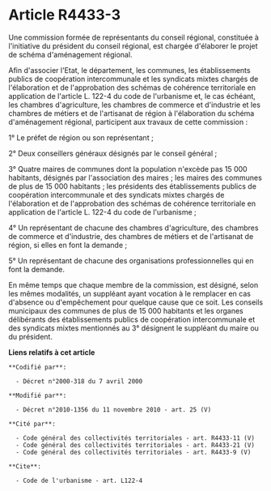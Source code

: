 # Article R4433-3

Une commission formée de représentants du conseil régional, constituée à l'initiative du président du conseil régional, est
chargée d'élaborer le projet de schéma d'aménagement régional. 

Afin d'associer l'Etat, le département, les communes, les établissements publics de coopération intercommunale et les
syndicats mixtes chargés de l'élaboration et de l'approbation des schémas de cohérence territoriale en application de
l'article L. 122-4 du code de l'urbanisme et, le cas échéant, les chambres d'agriculture, les chambres de commerce et
d'industrie et les       chambres de métiers et de l'artisanat de région à l'élaboration du schéma d'aménagement régional,
participent aux travaux de cette commission : 

1° Le préfet de région ou son représentant ; 

2° Deux conseillers généraux désignés par le conseil général ; 

3° Quatre maires de communes dont la population n'excède pas 15 000 habitants, désignés par l'association des maires ; les
maires des communes de plus de 15 000 habitants ; les présidents des établissements publics de coopération intercommunale et
des syndicats mixtes chargés de l'élaboration et de l'approbation des schémas de cohérence territoriale en application de
l'article L. 122-4 du code de l'urbanisme ; 

4° Un représentant de chacune des chambres d'agriculture, des chambres de commerce et d'industrie, des       chambres de
métiers et de l'artisanat de région, si elles en font la demande ; 

5° Un représentant de chacune des organisations professionnelles qui en font la demande. 

En même temps que chaque membre de la commission, est désigné, selon les mêmes modalités, un suppléant ayant vocation à le
remplacer en cas d'absence ou d'empêchement pour quelque cause que ce soit. Les conseils municipaux des communes de plus de
15 000 habitants et les organes délibérants des établissements publics de coopération intercommunale et des syndicats mixtes
mentionnés au 3° désignent le suppléant du maire ou du président.

**Liens relatifs à cet article**

	**Codifié par**:

	  - Décret n°2000-318 du 7 avril 2000

	**Modifié par**:

	  - Décret n°2010-1356 du 11 novembre 2010 - art. 25 (V)

	**Cité par**:

	  - Code général des collectivités territoriales - art. R4433-11 (V)
	  - Code général des collectivités territoriales - art. R4433-21 (V)
	  - Code général des collectivités territoriales - art. R4433-9 (V)

	**Cite**:

	  - Code de l'urbanisme - art. L122-4
